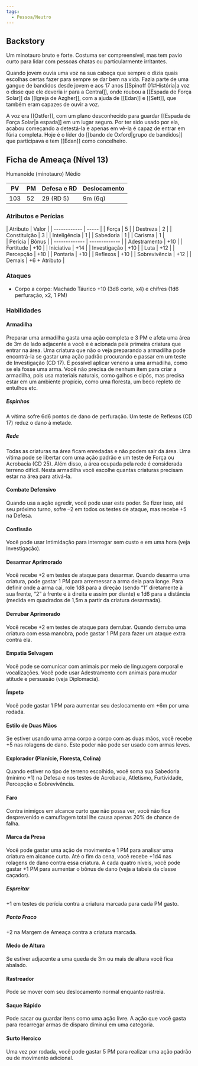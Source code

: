 ```yaml
---
tags:
  - Pessoa/Neutro
---
```

## Backstory
Um minotauro bruto e forte. Costuma ser compreensível, mas tem pavio curto para lidar com pessoas chatas ou particularmente irritantes.

Quando jovem ouvia uma voz na sua cabeça que sempre o dizia quais escolhas certas fazer para sempre se dar bem na vida. Fazia parte de uma gangue de bandidos desde jovem e aos 17 anos [[Spinoff 01#História|a voz o disse que ele deveria ir para a Central]], onde roubou a [[Espada de Força Solar]] da [[Igreja de Azgher]], com a ajuda de [[Edan]] e [[Sett]], que também eram capazes de ouvir a voz.

A voz era [[Ostfer]], com um plano desconhecido para guardar [[Espada de Força Solar|a espada]] em um lugar seguro. Por ter sido usado por ela, acabou começando a detestá-la e apenas em vê-la é capaz de entrar em fúria completa. Hoje é o líder do [[bando de Oxford|grupo de bandidos]] que participava e tem [[Edan]] como concelheiro.

## Ficha de Ameaça (Nível 13)
Humanoide (minotauro) Médio

| PV  | PM  | Defesa e RD | Deslocamento |
| --- | --- | ----------- | ------------ |
| 103 | 52  | 29 (RD 5)   | 9m (6q)      |

### Atributos e Perícias

<div two-columns markdown>
<div markdown>
| Atributo     | Valor |
| ------------ | ----- |
| Força        | 5     |
| Destreza     | 2     |
| Constituição | 3     |
| Inteligência | 1     |
| Sabedoria    | 1     |
| Carisma      | 1     |
</div>
<div markdown>
| Perícia       | Bônus         |
| ------------- | ------------- |
| Adestramento  | +10           |
| Fortitude     | +10           |
| Iniciativa    | +14           |
| Investigação  | +10           |
| Luta          | +12           |
| Percepção     | +10           |
| Pontaria      | +10           |
| Reflexos      | +10           |
| Sobrevivência | +12           |
| Demais        | +6 + Atributo |
</div>
</div>

### Ataques
- Corpo a corpo: Machado Táurico +10 (3d8 corte, x4) e chifres (1d6 perfuração, x2, 1 PM)

### Habilidades
#### Armadilha
Preparar uma armadilha gasta uma ação completa e 3 PM e afeta uma área de 3m de lado adjacente a você e é acionada pela primeira criatura que entrar na área. Uma criatura que não o veja preparando a armadilha pode encontrá-la se gastar uma ação padrão procurando e passar em um teste de Investigação (CD 17). É possível aplicar veneno a uma armadilha, como se ela fosse uma arma. Você não precisa de nenhum item para criar a armadilha, pois usa materiais naturais, como galhos e cipós, mas precisa estar em um ambiente propício, como uma floresta, um beco repleto de entulhos etc.

##### Espinhos
A vítima sofre 6d6 pontos de dano de perfuração. Um teste de Reflexos (CD 17) reduz o dano à metade.

##### Rede
Todas as criaturas na área ficam enredadas e não podem sair da área. Uma vítima pode se libertar com uma ação padrão e um teste de Força ou Acrobacia (CD 25). Além disso, a área ocupada pela rede é considerada terreno difícil. Nesta armadilha você escolhe quantas criaturas precisam estar na área para ativá-la.

#### Combate Defensivo
Quando usa a ação agredir, você pode usar este poder. Se fizer isso, até seu próximo turno, sofre –2 em todos os testes de ataque, mas recebe +5 na Defesa.

#### Confissão
Você pode usar Intimidação para interrogar sem custo e em uma hora (veja Investigação).

#### Desarmar Aprimorado
Você recebe +2 em testes de ataque para desarmar. Quando desarma uma criatura, pode gastar 1 PM para arremessar a arma dela para longe. Para definir onde a arma cai, role 1d8 para a direção (sendo “1” diretamente à sua frente, “2” à frente e à direita e assim por diante) e 1d6 para a distância (medida em quadrados de 1,5m a partir da criatura desarmada).

#### Derrubar Aprimorado
Você recebe +2 em testes de ataque para derrubar. Quando derruba uma criatura com essa manobra, pode gastar 1 PM para fazer um ataque extra contra ela.

#### Empatia Selvagem
Você pode se comunicar com animais por meio de linguagem corporal e vocalizações. Você pode usar Adestramento com animais para mudar atitude e persuasão (veja Diplomacia).

#### Ímpeto
Você pode gastar 1 PM para aumentar seu deslocamento em +6m por uma rodada.

#### Estilo de Duas Mãos
Se estiver usando uma arma corpo a corpo com as duas mãos, você recebe +5 nas rolagens de dano. Este poder não pode ser usado com armas leves.

#### Explorador (Planície, Floresta, Colina)
Quando estiver no tipo de terreno escolhido, você soma sua Sabedoria (mínimo +1) na Defesa e nos testes de Acrobacia, Atletismo, Furtividade, Percepção e Sobrevivência.

#### Faro
Contra inimigos em alcance curto que não possa ver, você não fica desprevenido e camuflagem total lhe causa apenas 20% de chance de falha.

#### Marca da Presa
Você pode gastar uma ação de movimento e 1 PM para analisar uma criatura em alcance curto. Até o fim da cena, você recebe +1d4 nas rolagens de dano contra essa criatura. A cada quatro níveis, você pode gastar +1 PM para aumentar o bônus de dano (veja a tabela da classe caçador).

##### Espreitar
+1 em testes de perícia contra a criatura marcada para cada PM gasto.

##### Ponto Fraco
+2 na Margem de Ameaça contra a criatura marcada.

#### Medo de Altura
Se estiver adjacente a uma queda de 3m ou mais de altura você fica abalado.

#### Rastreador
Pode se mover com seu deslocamento normal enquanto rastreia.

#### Saque Rápido
Pode sacar ou guardar itens como uma ação livre. A ação que você gasta para recarregar armas de disparo diminui em uma categoria.

#### Surto Heroico
Uma vez por rodada, você pode gastar 5 PM para realizar uma ação padrão ou de movimento adicional.
